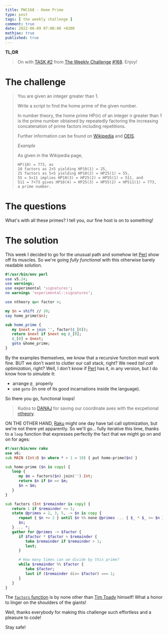 ```yaml
---
title: PWC168 - Home Prime
type: post
tags: [ the weekly challenge ]
comment: true
date: 2022-06-09 07:00:00 +0200
mathjax: true
published: true
---
```


**TL;DR**

> On with [TASK #2][] from [The Weekly Challenge][] [#168][].
> Enjoy!

# The challenge

> You are given an integer greater than 1.
>
> Write a script to find the home prime of the given number.
>
> In number theory, the home prime HP(n) of an integer n greater than 1
> is the prime number obtained by repeatedly factoring the increasing
> concatenation of prime factors including repetitions.
>
> Further information can be found on [Wikipedia][] and [OEIS][].
>
> *Example*
>
> As given in the Wikipedia page,
>
>     HP(10) = 773, as
>     10 factors as 2×5 yielding HP10(1) = 25,
>     25 factors as 5×5 yielding HP10(2) = HP25(1) = 55,
>     55 = 5×11 implies HP10(3) = HP25(2) = HP55(1) = 511, and
>     511 = 7×73 gives HP10(4) = HP25(3) = HP55(2) = HP511(1) = 773,
>     a prime number.

# The questions

What's with all these primes? I tell you, our fine host is on to
something!

# The solution

This week I decided to go for the unusual path and somehow let [Perl][]
show off its muscles. So we're going *fully functional* with this
otherwise barely readable solution. 

```perl
#!/usr/bin/env perl
use v5.24;
use warnings;
use experimental 'signatures';
no warnings 'experimental::signatures';

use ntheory qw< factor >;

my $n = shift // 10;
say home_prime($n);

sub home_prime {
   my $next = join '', factor($_[0]);
   return $next if $next eq $_[0];
   $_[0] = $next;
   goto &home_prime;
}
```

By the examples themselves, we know that a recursive function must work
fine. BUT we don't want to clutter our call stack, right? We need *tail
call optimization*, right? Well, I don't know if [Perl][] has it, in any
version, but I do know how to *simulate* it:

- arrange `@_` properly
- use `goto` (in one of its good incarnations inside the language).

So there you go, functional loops!

> Kudos to [DANAJ][] for saving our coordinate axes with the excpetional
> [ntheory][].

ON THE OTHER HAND, [Raku][] might one day have tail call optimization,
but we're not there yet apparently. So we'll go... fully iterative this
time, thanks to a `loop` function that expresses perfectly the fact that
we might go on and on for ages:

```raku
#!/usr/bin/env raku
use v6;
sub MAIN (Int:D $n where * > 1 = 10) { put home-prime($n) }

sub home-prime ($n is copy) {
   loop {
      my $m = factors($n).join('').Int;
      return $n if $n == $m;
      $n = $m;
   }
}

sub factors (Int $remainder is copy) {
   return 1 if $remainder <= 1;
   state @primes = 2, 3, 5, -> $n is copy {
      repeat { $n += 2 } until $n %% none @primes ... { $_ * $_ >= $n }
      $n;
   } ... *;
   gather for @primes -> $factor {
      if $factor * $factor > $remainder {
         take $remainder if $remainder > 1;
         last;
      }

      # How many times can we divide by this prime?
      while $remainder %% $factor {
         take $factor;
         last if ($remainder div= $factor) === 1;
      }
   }
}
```

The [`factors` function][factors] is by none other than [Tim Toady][]
himself! What a honor to linger on the shoulders of the giants!

Well, thanks everybody for making this challenge such effortless and a
pleasure to code!

Stay safe!


[The Weekly Challenge]: https://theweeklychallenge.org/
[#168]: https://theweeklychallenge.org/blog/perl-weekly-challenge-168/
[TASK #2]: https://theweeklychallenge.org/blog/perl-weekly-challenge-168/#TASK2
[Perl]: https://www.perl.org/
[Raku]: https://raku.org/
[Wikipedia]: https://en.wikipedia.org/wiki/Home_prime
[OEIS]: https://oeis.org/A037274
[DANAJ]: https://metacpan.org/author/DANAJ
[ntheory]: https://metacpan.org/pod/ntheory
[factors]: https://examples.raku.org/categories/best-of-rosettacode/prime-decomposition.html
[Tim Toady]: http://www.wall.org/~larry/

